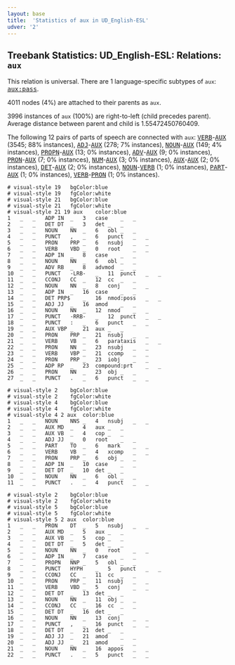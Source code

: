```yaml
---
layout: base
title:  'Statistics of aux in UD_English-ESL'
udver: '2'
---
```


## Treebank Statistics: UD_English-ESL: Relations: `aux`

This relation is universal.
There are 1 language-specific subtypes of `aux`: <tt><a href="en_esl-dep-aux-pass.html">aux:pass</a></tt>.

4011 nodes (4%) are attached to their parents as `aux`.

3996 instances of `aux` (100%) are right-to-left (child precedes parent).
Average distance between parent and child is 1.55472450760409.

The following 12 pairs of parts of speech are connected with `aux`: <tt><a href="en_esl-pos-VERB.html">VERB</a></tt>-<tt><a href="en_esl-pos-AUX.html">AUX</a></tt> (3545; 88% instances), <tt><a href="en_esl-pos-ADJ.html">ADJ</a></tt>-<tt><a href="en_esl-pos-AUX.html">AUX</a></tt> (278; 7% instances), <tt><a href="en_esl-pos-NOUN.html">NOUN</a></tt>-<tt><a href="en_esl-pos-AUX.html">AUX</a></tt> (149; 4% instances), <tt><a href="en_esl-pos-PROPN.html">PROPN</a></tt>-<tt><a href="en_esl-pos-AUX.html">AUX</a></tt> (13; 0% instances), <tt><a href="en_esl-pos-ADV.html">ADV</a></tt>-<tt><a href="en_esl-pos-AUX.html">AUX</a></tt> (9; 0% instances), <tt><a href="en_esl-pos-PRON.html">PRON</a></tt>-<tt><a href="en_esl-pos-AUX.html">AUX</a></tt> (7; 0% instances), <tt><a href="en_esl-pos-NUM.html">NUM</a></tt>-<tt><a href="en_esl-pos-AUX.html">AUX</a></tt> (3; 0% instances), <tt><a href="en_esl-pos-AUX.html">AUX</a></tt>-<tt><a href="en_esl-pos-AUX.html">AUX</a></tt> (2; 0% instances), <tt><a href="en_esl-pos-DET.html">DET</a></tt>-<tt><a href="en_esl-pos-AUX.html">AUX</a></tt> (2; 0% instances), <tt><a href="en_esl-pos-NOUN.html">NOUN</a></tt>-<tt><a href="en_esl-pos-VERB.html">VERB</a></tt> (1; 0% instances), <tt><a href="en_esl-pos-PART.html">PART</a></tt>-<tt><a href="en_esl-pos-AUX.html">AUX</a></tt> (1; 0% instances), <tt><a href="en_esl-pos-VERB.html">VERB</a></tt>-<tt><a href="en_esl-pos-PRON.html">PRON</a></tt> (1; 0% instances).


~~~ conllu
# visual-style 19	bgColor:blue
# visual-style 19	fgColor:white
# visual-style 21	bgColor:blue
# visual-style 21	fgColor:white
# visual-style 21 19 aux	color:blue
1	_	_	ADP	IN	_	3	case	_	_
2	_	_	DET	DT	_	3	det	_	_
3	_	_	NOUN	NN	_	6	obl	_	_
4	_	_	PUNCT	,	_	6	punct	_	_
5	_	_	PRON	PRP	_	6	nsubj	_	_
6	_	_	VERB	VBD	_	0	root	_	_
7	_	_	ADP	IN	_	8	case	_	_
8	_	_	NOUN	NN	_	6	obl	_	_
9	_	_	ADV	RB	_	8	advmod	_	_
10	_	_	PUNCT	-LRB-	_	11	punct	_	_
11	_	_	CCONJ	CC	_	12	cc	_	_
12	_	_	NOUN	NN	_	8	conj	_	_
13	_	_	ADP	IN	_	16	case	_	_
14	_	_	DET	PRP$	_	16	nmod:poss	_	_
15	_	_	ADJ	JJ	_	16	amod	_	_
16	_	_	NOUN	NN	_	12	nmod	_	_
17	_	_	PUNCT	-RRB-	_	12	punct	_	_
18	_	_	PUNCT	:	_	6	punct	_	_
19	_	_	AUX	VBP	_	21	aux	_	_
20	_	_	PRON	PRP	_	21	nsubj	_	_
21	_	_	VERB	VB	_	6	parataxis	_	_
22	_	_	PRON	NN	_	23	nsubj	_	_
23	_	_	VERB	VBP	_	21	ccomp	_	_
24	_	_	PRON	PRP	_	23	iobj	_	_
25	_	_	ADP	RP	_	23	compound:prt	_	_
26	_	_	PRON	NN	_	23	obj	_	_
27	_	_	PUNCT	.	_	6	punct	_	_

~~~


~~~ conllu
# visual-style 2	bgColor:blue
# visual-style 2	fgColor:white
# visual-style 4	bgColor:blue
# visual-style 4	fgColor:white
# visual-style 4 2 aux	color:blue
1	_	_	NOUN	NNS	_	4	nsubj	_	_
2	_	_	AUX	MD	_	4	aux	_	_
3	_	_	AUX	VB	_	4	cop	_	_
4	_	_	ADJ	JJ	_	0	root	_	_
5	_	_	PART	TO	_	6	mark	_	_
6	_	_	VERB	VB	_	4	xcomp	_	_
7	_	_	PRON	PRP	_	6	obj	_	_
8	_	_	ADP	IN	_	10	case	_	_
9	_	_	DET	DT	_	10	det	_	_
10	_	_	NOUN	NN	_	6	obl	_	_
11	_	_	PUNCT	.	_	4	punct	_	_

~~~


~~~ conllu
# visual-style 2	bgColor:blue
# visual-style 2	fgColor:white
# visual-style 5	bgColor:blue
# visual-style 5	fgColor:white
# visual-style 5 2 aux	color:blue
1	_	_	PRON	DT	_	5	nsubj	_	_
2	_	_	AUX	MD	_	5	aux	_	_
3	_	_	AUX	VB	_	5	cop	_	_
4	_	_	DET	DT	_	5	det	_	_
5	_	_	NOUN	NN	_	0	root	_	_
6	_	_	ADP	IN	_	7	case	_	_
7	_	_	PROPN	NNP	_	5	obl	_	_
8	_	_	PUNCT	HYPH	_	5	punct	_	_
9	_	_	CCONJ	CC	_	11	cc	_	_
10	_	_	PRON	PRP	_	11	nsubj	_	_
11	_	_	VERB	VBD	_	5	conj	_	_
12	_	_	DET	DT	_	13	det	_	_
13	_	_	NOUN	NN	_	11	obj	_	_
14	_	_	CCONJ	CC	_	16	cc	_	_
15	_	_	DET	DT	_	16	det	_	_
16	_	_	NOUN	NN	_	13	conj	_	_
17	_	_	PUNCT	,	_	16	punct	_	_
18	_	_	DET	DT	_	21	det	_	_
19	_	_	ADJ	JJ	_	21	amod	_	_
20	_	_	ADJ	JJ	_	21	amod	_	_
21	_	_	NOUN	NN	_	16	appos	_	_
22	_	_	PUNCT	.	_	5	punct	_	_

~~~


